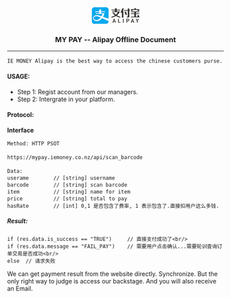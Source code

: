 <p align="center"><img src="alipay.png">
<h3 align="center">MY PAY -- Alipay Offline Document</h3><hr>
</p>

```
IE MONEY Alipay is the best way to access the chinese customers purse.
```

#### USAGE:

* Step 1: Regist account from our managers.
* Step 2: Intergrate in your platform.

#### Protocol:

**Interface**

```
Method: HTTP PSOT

https://mypay.iemoney.co.nz/api/scan_barcode

Data:
userame        // [string] username
barcode        // [string] scan barcode
item           // [string] name for item
price          // [string] total to pay
hasRate		   // [int] 0,1 是否包含了费率, 1 表示包含了.直接扣用户这么多钱.

```

##### Result:

```
if (res.data.is_success == "TRUE")     // 直接支付成功了<br/>
if (res.data.message == "FAIL_PAY")    // 需要用户点击确认...需要轮训查询订单交易是否成功<br/>
else  // 请求失败
```

We can get payment result from the website directly. Synchronize.
But the only right way to judge is access our backstage. And you will also receive an Email.




